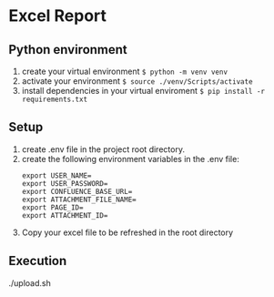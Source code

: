# Excel Report

## Python environment
1. create your virtual environment
    ```$ python -m venv venv```
2. activate your environment
    ```$ source ./venv/Scripts/activate```
3. install dependencies in your virtual enviroment
    ```$ pip install -r requirements.txt```

## Setup
1. create .env file in the project root directory.
2. create the following environment variables in the .env file:
    ```
    export USER_NAME=
    export USER_PASSWORD=
    export CONFLUENCE_BASE_URL=
    export ATTACHMENT_FILE_NAME=
    export PAGE_ID=
    export ATTACHMENT_ID=
    ```
3. Copy your excel file to be refreshed in the root directory

## Execution
./upload.sh